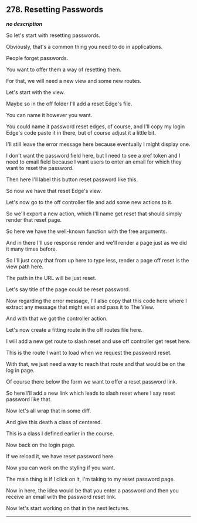 ## 278. Resetting Passwords

<strong><em>no description</em></strong>

So let's start with resetting passwords. 

Obviously, that's a common thing you need to do in applications. 

People forget passwords. 

You want to offer them a way of resetting them. 

For that, we will need a new view and some new routes. 

Let's start with the view. 

Maybe so in the off folder I'll add a reset Edge's file. 

You can name it however you want. 

You could name it password reset edges, of course, and I'll copy my login Edge's
code paste it in there, but of course adjust it a little bit. 

I'll still leave the error message here because eventually I might display one. 

I don't want the password field here, but I need to see a xref token and I need
to email field because I want users to enter an email for which they want to
reset the password. 

Then here I'll label this button reset password like this. 

So now we have that reset Edge's view. 

Let's now go to the off controller file and add some new actions to it. 

So we'll export a new action, which I'll name get reset that should simply
render that reset page. 

So here we have the well-known function with the free arguments. 

And in there I'll use response render and we'll render a page just as we did it
many times before. 

So I'll just copy that from up here to type less, render a page off reset is the
view path here. 

The path in the URL will be just reset. 

Let's say title of the page could be reset password. 

Now regarding the error message, I'll also copy that this code here where I
extract any message that might exist and pass it to The View. 

And with that we got the controller action. 

Let's now create a fitting route in the off routes file here. 

I will add a new get route to slash reset and use off controller get reset here.


This is the route I want to load when we request the password reset. 

With that, we just need a way to reach that route and that would be on the log
in page. 

Of course there below the form we want to offer a reset password link. 

So here I'll add a new link which leads to slash reset where I say reset
password like that. 

Now let's all wrap that in some diff. 

And give this death a class of centered. 

This is a class I defined earlier in the course. 

Now back on the login page. 

If we reload it, we have reset password here. 

Now you can work on the styling if you want. 

The main thing is if I click on it, I'm taking to my reset password page. 

Now in here, the idea would be that you enter a password and then you receive an
email with the password reset link. 

Now let's start working on that in the next lectures. 

---